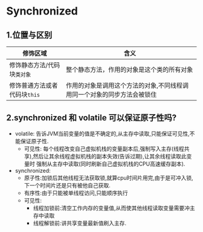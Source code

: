 # Synchronized

## 1.位置与区别
| 修饰区域 | 含义 |
| ---- | ---- |
| 修饰静态方法/代码块`类对象` | 整个静态方法，作用的对象是这个类的所有对象 |
| 修饰普通方法或者代码块`this` | 作用的对象是调用这个方法的对象,不同线程调用同一个对象的同步方法会被锁住

## 2.synchronized 和 volatile 可以保证原子性吗?
 - volatile: 告诉JVM当前变量的值是不确定的,从主存中读取,只能保证可见性,不能保证原子性.
   - 可见性: 每个线程改变自己虚拟机栈的变量副本后,强制写入主存(线程共享),然后让其余线程虚拟机栈的副本失效(告诉过期),让其余线程读取此变量时
    强制从主存中读取(同时刷新自己虚拟机栈的CPU高速缓存副本).
 - synchronized: 
   - 原子性:加锁后其他线程无法获取锁,就算cpu时间片用完,由于是可冲入锁,下一个时间片还是只有被他自己获取.
   - 有序性:由于只能被单线程访问,只能顺序执行
   - 可见性:
     - 线程加锁前:清空工作内存的变量值,从而使其他线程读取变量需要冲主存中读取
     - 线程解锁前:讲共享变量最新值刷入主存.